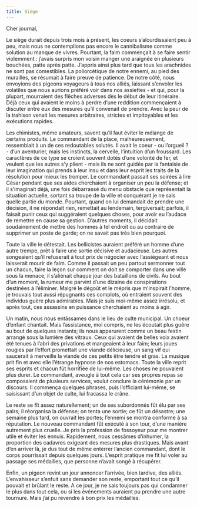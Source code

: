 ```yaml
---
title: Siège
---
```

Cher journal,


Le siège durait depuis trois mois à présent, les coeurs s’alourdissaient peu à
peu, mais nous ne contemplions pas encore le cannibalisme comme solution au
manque de vivres. Pourtant, la faim commençait à se faire sentir violemment :
j’avais surpris mon voisin manger une araignée en plusieurs bouchées, patte
après patte. J’appris ainsi plus tard que tous les arachnides ne sont pas
comestibles. La poliorcétique de notre ennemi, au pied des murailles, se
résumait à faire preuve de patience. De notre côté, nous envoyions des pigeons
voyageurs à tous nos alliés, laissant s’envoler les volatiles que nous aurions
préféré voir dans nos assiettes - et qui, pour la plupart, mourraient des
flêches adverses dès le début de leur itinéraire. Déjà ceux qui avaient le
moins à perdre d’une reddition commençaient à discuter entre eux des mesures
qu’il convenait de prendre. Avec la peur de la trahison venait les mesures
arbitraires, strictes et impitoyables et les exécutions rapides.

Les chimistes, même amateurs, savent qu’il faut éviter le mélange de certains
produits. Le commandant de la place, malheureusement, ressemblait à un de ces
redoutables solutés.  Il avait le coeur - ou l’orgueil ? - d’un aventurier,
mais les instincts, la cervelle, l’intuition d’un froussard. Les caractères de
ce type se croient souvent dotés d’une volonté de fer, et veulent que les
autres s’y plient - mais ils ne sont guidés par la fantaisie de leur
imagination qui prends à leur insu et dans leur esprit les traits de la
résolution pour mieux les tromper. Le commandant passait ses soirées à lire
César pendant que ses aides cherchaient à organiser un peu la défense; et il
s’imaginait déjà, une fois débarrassé du menu obstacle que représentait la
situation actuelle, sortant sa troupe de la ville et conquérant je ne sais
quelle partie du monde.  Pourtant, quand on lui demandait de prendre une
décision, il ne répondait rien, remettait au lendemain, tergiversait; parfois,
il faisait punir ceux qui suggéraient quelques choses, pour avoir eu l’audace
de remettre en cause sa gestion. D’autres moments, il décidait soudainement de
mettre des hommes à tel endroit ou au contraire de supprimer un poste de garde;
on ne savait pas très bien pourquoi.

Toute la ville le détestait. Les bellicistes auraient préféré un homme d’une
autre trempe, prêt à faire une sortie décisive et audacieuse. Les autres
songeaient qu’il refuserait à tout prix de négocier avec l’assiégeant et nous
laisserait mourir de faim. Comme il passait un peu partout sermonner tout un
chacun, faire la leçon sur comment on doit se comporter dans une ville sous la
menace, il s’aliénait chaque jour des bataillons de civils. Au bout d’un
moment, la rumeur me parvint d’une dizaine de conspirations destinées à
l’éliminer. Malgré le dégoût et le mépris que m’inspirait l’homme, je trouvais
tout aussi répugnants ces complots, où entraient souvent des individus guère
plus admirables. Mais je suis moi-même assez irrésolu, et après tout, ces
assassins en puissance cherchaient au moins à agir.

Un matin, nous nous entâssames dans le lieu de culte municipal. Un choeur
d’enfant chantait. Mais l’assistance, moi compris, ne les écoutait plus guère
au bout de quelques instants; ils nous apparurent comme un beau festin arrangé
sous la lumière des vitraux. Ceux qui avaient de belles voix avaient été tenues
à l’abri des privations et mangeaient à leur faim; leurs joues rougies par
l’effort promettait une viande délicieuse, un sang vif qui saucerait à
merveille la viande de ces petits être tendre et gras. La musique prit fin et
avec elle l’étrange hypnose de nos estomacs. Toute la ville reprit ses esprits
et chacun fût horrifiée de lui-même. Les choses ne pouvaient plus durer. Le
commandant, aveugle à tout cela car ses propres repas se composaient de
plusieurs services, voulut conclure la cérémonie par un discours. Il commença
quelques phrases, puis l’officiant lui-même, se saisissant d’un objet de culte,
lui fracassa le crâne. 

Le reste se fît assez naturellement; un de ses subordonnés fût élu par ses
pairs; il réorganisa la défense; on tenta une sortie; ce fût un désastre; une
semaine plus tard, on ouvrait les portes; l’ennemi se montra conforme à sa
réputation. Le nouveau commandant fût exécuté à son tour, d’une manière
autrement plus cruelle. Je pris la profession de fossoyeur pour me montrer
utile et éviter les ennuis. Rapidement, nous cessâmes d’inhumer, la proportion
des cadavres exigeant des mesures plus drastiques. Mais avant d’en arriver là,
je dus tout de même enterrer l’ancien commandant, dont le corps pourrissait
depuis quelques jours. L’esprit pratique me fit lui voler au passage ses
médailles, que personne n’avait songé à récupérer.

Enfin, un pigeon revint un jour annoncer l’arrivée, bien tardive, des alliés.
L’envahisseur s’enfuit sans demander son reste, emportant tout ce qu’il pouvait
et brûlant le reste. A ce jour, je ne sais toujours pas qui condamner le plus
dans tout cela, ou si les événements auraient pu prendre une autre tournure.
Mais j’ai pu revendre à bon prix les médailles.
